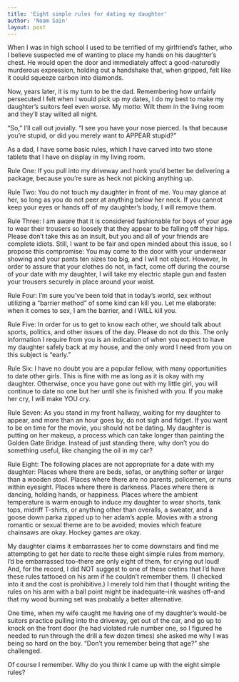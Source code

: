 ```yaml
---
title: 'Eight simple rules for dating my daughter'
author: 'Noam Sain'
layout: post
---
```


When I was in high school I used to be terrified of my girlfriend’s father, who I believe suspected me of wanting to place my hands on his daughter’s chest. He would open the door and immediately affect a good-naturedly murderous expression, holding out a handshake that, when gripped, felt like it could squeeze carbon into diamonds.

Now, years later, it is my turn to be the dad. Remembering how unfairly persecuted I felt when I would pick up my dates, I do my best to make my daughter’s suitors feel even worse. My motto: Wilt them in the living room and they’ll stay wilted all night.

“So,” I’ll call out jovially. “I see you have your nose pierced. Is that because you’re stupid, or did you merely want to APPEAR stupid?”

As a dad, I have some basic rules, which I have carved into two stone tablets that I have on display in my living room.

Rule One: If you pull into my driveway and honk you’d better be delivering a package, because you’re sure as heck not picking anything up.

Rule Two: You do not touch my daughter in front of me. You may glance at her, so long as you do not peer at anything below her neck. If you cannot keep your eyes or hands off of my daughter’s body, I will remove them.

Rule Three: I am aware that it is considered fashionable for boys of your age to wear their trousers so loosely that they appear to be falling off their hips. Please don’t take this as an insult, but you and all of your friends are complete idiots. Still, I want to be fair and open minded about this issue, so I propose this compromise: You may come to the door with your underwear showing and your pants ten sizes too big, and I will not object. However, In order to assure that your clothes do not, in fact, come off during the course of your date with my daughter, I will take my electric staple gun and fasten your trousers securely in place around your waist.

Rule Four: I’m sure you’ve been told that in today’s world, sex without utilizing a “barrier method” of some kind can kill you. Let me elaborate: when it comes to sex, I am the barrier, and I WILL kill you.

Rule Five: In order for us to get to know each other, we should talk about sports, politics, and other issues of the day. Please do not do this. The only information I require from you is an indication of when you expect to have my daughter safely back at my house, and the only word I need from you on this subject is “early.”

Rule Six: I have no doubt you are a popular fellow, with many opportunities to date other girls. This is fine with me as long as it is okay with my daughter. Otherwise, once you have gone out with my little girl, you will continue to date no one but her until she is finished with you. If you make her cry, I will make YOU cry.

Rule Seven: As you stand in my front hallway, waiting for my daughter to appear, and more than an hour goes by, do not sigh and fidget. If you want to be on time for the movie, you should not be dating. My daughter is putting on her makeup, a process which can take longer than painting the Golden Gate Bridge. Instead of just standing there, why don’t you do something useful, like changing the oil in my car?

Rule Eight: The following places are not appropriate for a date with my daughter: Places where there are beds, sofas, or anything softer or larger than a wooden stool. Places where there are no parents, policemen, or nuns within eyesight. Places where there is darkness. Places where there is dancing, holding hands, or happiness. Places where the ambient temperature is warm enough to induce my daughter to wear shorts, tank tops, midriff T-shirts, or anything other than overalls, a sweater, and a goose down parka zipped up to her adam’s apple. Movies with a strong romantic or sexual theme are to be avoided; movies which feature chainsaws are okay. Hockey games are okay.

My daughter claims it embarrasses her to come downstairs and find me attempting to get her date to recite these eight simple rules from memory. I’d be embarrassed too–there are only eight of them, for crying out loud! And, for the record, I did NOT suggest to one of these cretins that I’d have these rules tattooed on his arm if he couldn’t remember them. (I checked into it and the cost is prohibitive.) I merely told him that I thought writing the rules on his arm with a ball point might be inadequate–ink washes off–and that my wood burning set was probably a better alternative.

One time, when my wife caught me having one of my daughter’s would-be suitors practice pulling into the driveway, get out of the car, and go up to knock on the front door (he had violated rule number one, so I figured he needed to run through the drill a few dozen times) she asked me why I was being so hard on the boy. “Don’t you remember being that age?” she challenged.

Of course I remember. Why do you think I came up with the eight simple rules?